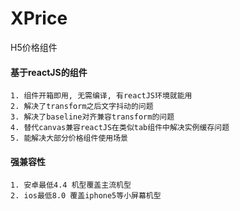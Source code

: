 # XPrice
H5价格组件

#### 基于reactJS的组件
````
1. 组件开箱即用, 无需编译, 有reactJS环境就能用
2. 解决了transform之后文字抖动的问题
3. 解决了baseline对齐兼容transform的问题
4. 替代canvas兼容reactJS在类似tab组件中解决实例缓存问题
5. 能解决大部分价格组件使用场景
````
#### 强兼容性
````
1. 安卓最低4.4 机型覆盖主流机型
2. ios最低8.0 覆盖iphone5等小屏幕机型
````

